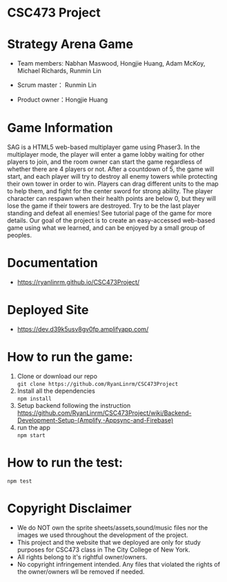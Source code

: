 # CSC473 Project
# Strategy Arena Game

* Team members: Nabhan Maswood, Hongjie Huang, Adam McKoy, Michael Richards, Runmin Lin

* Scrum master： Runmin Lin

* Product owner：Hongjie Huang
# Game Information
SAG is a HTML5 web-based multiplayer game using Phaser3.  In the multiplayer mode, the player will enter a game lobby waiting for other players to join, and the room owner can start the game regardless of whether there are 4 players or not. After a countdown of 5, the game will start, and each player will try to destroy all enemy towers while protecting their own tower in order to win. Players can drag different units to the map to help them, and fight for the center sword for strong ability. The player character can respawn when their health points are below 0, but they will lose the game if their towers are destroyed. Try to be the last player standing and defeat all enemies! See tutorial page of the game for more details. Our goal of the project is to create an easy-accessed web-based game using what we learned, and can be enjoyed by a small group of peoples.
# Documentation
* https://ryanlinrm.github.io/CSC473Project/

# Deployed Site
* https://dev.d39k5usv8gv0fp.amplifyapp.com/
# How to run the game:
1. Clone or download our repo <br />```git clone https://github.com/RyanLinrm/CSC473Project```
1. Install all the dependencies <br />```npm install```
1. Setup backend following the instruction<br /> https://github.com/RyanLinrm/CSC473Project/wiki/Backend-Development-Setup-(Amplify,-Appsync-and-Firebase)
1. run the app<br /> ```npm start``` 
# How to run the test:<br />
```npm test```

# Copyright Disclaimer
* We do NOT own the sprite sheets/assets,sound/music files nor the images we used throughout the development of the project. 
* This project and the website that we deployed are only for study purposes for CSC473 class in The City College of New York.
* All rights belong to it's rightful owner/owners. 
* No copyright infringement intended. Any files that violated the rights of the owner/owners wll be removed if needed.